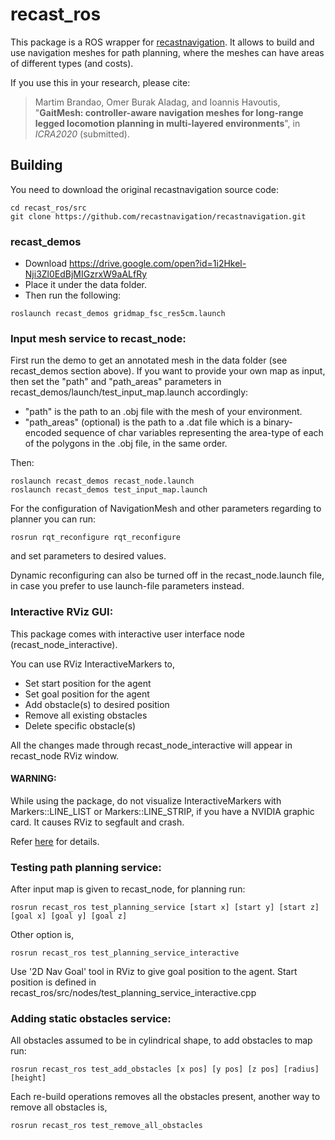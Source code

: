 # recast_ros

This package is a ROS wrapper for [recastnavigation](https://github.com/recastnavigation/recastnavigation.git). It allows to build and use navigation meshes for path planning, where the meshes can have areas of different types (and costs).

If you use this in your research, please cite:

> Martim Brandao, Omer Burak Aladag, and Ioannis Havoutis, "**GaitMesh: controller-aware navigation meshes for long-range legged
locomotion planning in multi-layered environments**", in *ICRA2020* (submitted).


## Building

You need to download the original recastnavigation source code:
```
cd recast_ros/src
git clone https://github.com/recastnavigation/recastnavigation.git
```

### recast_demos

- Download https://drive.google.com/open?id=1i2Hkel-Nji3Zl0EdBjMIGzrxW9aALfRy
- Place it under the data folder.
- Then run the following:
```
roslaunch recast_demos gridmap_fsc_res5cm.launch
```

### Input mesh service to recast_node:

First run the demo to get an annotated mesh in the data folder (see recast_demos section above).
If you want to provide your own map as input, then set the "path" and "path_areas" parameters in recast_demos/launch/test_input_map.launch accordingly:

- "path" is the path to an .obj file with the mesh of your environment.
- "path_areas" (optional) is the path to a .dat file which is a binary-encoded sequence of char variables representing the area-type of each of the polygons in the .obj file, in the same order.

Then:

```
roslaunch recast_demos recast_node.launch
roslaunch recast_demos test_input_map.launch
```

For the configuration of NavigationMesh and other parameters regarding to planner you can run:

```
rosrun rqt_reconfigure rqt_reconfigure
```

and set parameters to desired values.

Dynamic reconfiguring can also be turned off in the recast_node.launch file, in case you prefer to use launch-file parameters instead.

### Interactive RViz GUI:

This package comes with interactive user interface node (recast_node_interactive). 

You can use RViz InteractiveMarkers to,

- Set start position for the agent
- Set goal position for the agent
- Add obstacle(s) to desired position
- Remove all existing obstacles
- Delete specific obstacle(s)

All the changes made through recast_node_interactive will appear in recast_node RViz window.

#### WARNING:

While using the package, do not visualize InteractiveMarkers with Markers::LINE_LIST or Markers::LINE_STRIP, if you have a NVIDIA graphic card.
It causes RViz to segfault and crash.

Refer [here](https://github.com/ros-visualization/rviz/issues/1192) for details.

### Testing path planning service:

After input map is given to recast_node, for planning run:

```
rosrun recast_ros test_planning_service [start x] [start y] [start z] [goal x] [goal y] [goal z]
```

Other option is,

```
rosrun recast_ros test_planning_service_interactive
```

Use '2D Nav Goal' tool in RViz to give goal position to the agent. Start position is defined in recast_ros/src/nodes/test_planning_service_interactive.cpp


### Adding static obstacles service:

All obstacles assumed to be in cylindrical shape, to add obstacles to map run:

```
rosrun recast_ros test_add_obstacles [x pos] [y pos] [z pos] [radius] [height]
```

Each re-build operations removes all the obstacles present, another way to remove all obstacles is,

```
rosrun recast_ros test_remove_all_obstacles
```
